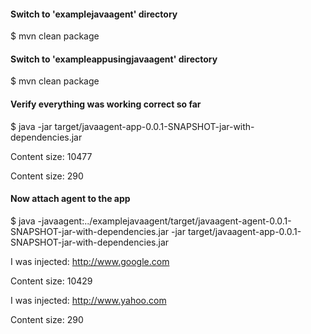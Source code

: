 #### Switch to 'examplejavaagent' directory
$ mvn clean package

#### Switch to 'exampleappusingjavaagent' directory
$ mvn clean package

#### Verify everything was working correct so far
$ java -jar target/javaagent-app-0.0.1-SNAPSHOT-jar-with-dependencies.jar

Content size: 10477

Content size: 290

#### Now attach agent to the app
$ java -javaagent:../examplejavaagent/target/javaagent-agent-0.0.1-SNAPSHOT-jar-with-dependencies.jar -jar target/javaagent-app-0.0.1-SNAPSHOT-jar-with-dependencies.jar 

I was injected: http://www.google.com

Content size: 10429

I was injected: http://www.yahoo.com

Content size: 290
